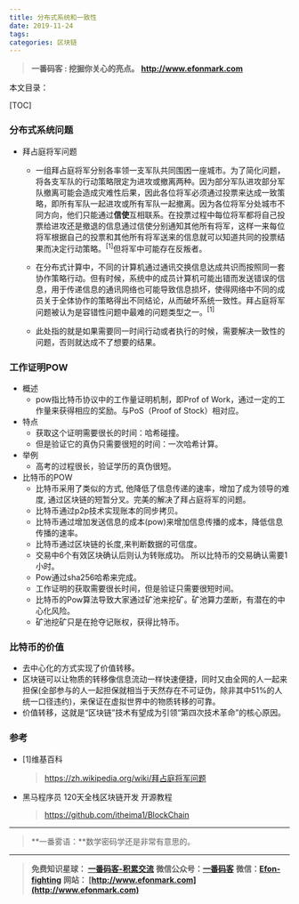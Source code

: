 ```yaml
---
title: 分布式系统和一致性
date: 2019-11-24
tags: 
categories: 区块链
---
```


> **一番码客 : 挖掘你关心的亮点。**
> **http://www.efonmark.com**

本文目录：

[TOC]

### 分布式系统问题

- 拜占庭将军问题

  -  一组拜占庭将军分别各率领一支军队共同围困一座城市。为了简化问题，将各支军队的行动策略限定为进攻或撤离两种。因为部分军队进攻部分军队撤离可能会造成灾难性后果，因此各位将军必须通过投票来达成一致策略，即所有军队一起进攻或所有军队一起撤离。因为各位将军分处城市不同方向，他们只能通过**信使**互相联系。在投票过程中每位将军都将自己投票给进攻还是撤退的信息通过信使分别通知其他所有将军，这样一来每位将军根据自己的投票和其他所有将军送来的信息就可以知道共同的投票结果而决定行动策略。<sup>[1]</sup>但将军中可能存在反叛者。

  - 在分布式计算中，不同的计算机通过通讯交换信息达成共识而按照同一套协作策略行动。但有时候，系统中的成员计算机可能出错而发送错误的信息，用于传递信息的通讯网络也可能导致信息损坏，使得网络中不同的成员关于全体协作的策略得出不同结论，从而破坏系统一致性。拜占庭将军问题被认为是容错性问题中最难的问题类型之一。<sup>[1]</sup>

  - 此处指的就是如果需要同一时间行动或者执行的时候，需要解决一致性的问题，否则就达成不了想要的结果。

<!--more-->

### 工作证明POW

- 概述
  - pow指比特币协议中的工作量证明机制，即Prof of Work，通过一定的工作量来获得相应的奖励。与PoS（Proof of Stock）相对应。
- 特点
  - 获取这个证明需要很长的时间：哈希碰撞。
  - 但是验证它的真伪只需要很短的时间：一次哈希计算。
- 举例
  - 高考的过程很长，验证学历的真伪很短。
- 比特币的POW
  - 比特币采用了类似的方式, 他降低了信息传递的速率，增加了成为领导的难度, 通过区块链的短暂分叉。完美的解决了拜占庭将军的问题。
  - 比特币通过p2p技术实现账本的同步拷贝。
  - 比特币通过增加发送信息的成本(pow)来增加信息传播的成本，降低信息传播的速率。
  - 比特币通过区块链的长度,来判断数据的可信度。
  - 交易中6个有效区块确认后则认为转账成功。 所以比特币的交易确认需要1小时。
  - Pow通过sha256哈希来完成。
  - 工作证明的获取需要很长时间，但是验证只需要很短时间。
  - 比特币的Pow算法导致大家通过矿池来挖矿。矿池算力垄断，有潜在的中心化风险。
  - 矿池挖矿只是在抢夺记账权，获得比特币。

### 比特币的价值

- 去中心化的方式实现了价值转移。
- 区块链可以让物质的转移像信息流动一样快速便捷，同时又由全网的人一起来担保(全部参与的人一起担保就相当于天然存在不可证伪，除非其中51%的人统一口径违约)，来保证在虚拟世界中的物质转移的可靠。
- 价值转移，这就是“区块链”技术有望成为引领“第四次技术革命”的核心原因。

### 参考

* [1]维基百科

  >  https://zh.wikipedia.org/wiki/拜占庭将军问题

* 黑马程序员 120天全栈区块链开发 开源教程

  > https://github.com/itheima1/BlockChain

----

> **一番雾语：**数学密码学还是非常有意思的。

----------

> **免费知识星球： [一番码客-积累交流](http://www.efonmark.com/efonmark-blog/readme/zhishixingqiu1.png)**
> **微信公众号：[一番码客](http://www.efonmark.com/efonmark-blog/readme/guanzhu_1.jpg)**
> **微信：[Efon-fighting](http://www.efonmark.com/efonmark-blog/readme/weixin.jpg)**
> **网站： [http://www.efonmark.com](http://www.efonmark.com)**
